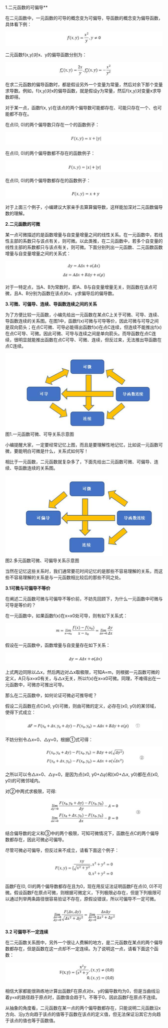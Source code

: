 1.二元函数的可偏导**

在二元函数中，一元函数的可导的概念变为可偏导，导函数的概念变为偏导函数，具体看下例：

![img](/images/9d82d158ccbf6c818200af6499c37c3132fa400c.jpeg)

二元函数f(x,y)对x、y的偏导函数分别为：

![img](/images/728da9773912b31b5d52d2cda3e5fb7edbb4e11e.jpeg)

在求二元函数的偏导函数时，都是假设另外一个变量为常量，然后对余下那个变量求导数。例如，f(x,y)对x的偏导函数，就是假设y为常量，然后f(x,y)对变量x求导数即得。

对于某一点，函数f(x, y)在该点的两个偏导数可能都存在、可能只存在一个、也可能都不存在。

在点(0, 0)的两个偏导数只存在一个的函数例子：

![img](/images/2cf5e0fe9925bc31f7e7c860782240b5c9137096.jpeg)

在点(0, 0)的两个偏导数都不存在的函数例子：

![img](/images/023b5bb5c9ea15ce6c2fde3c90fdf7f73887b2c7.jpeg)

在点(0, 0)的两个偏导数都存在的函数例子：

![img](/images/0824ab18972bd407221931d55d7453550eb30939.jpeg)

对于上面三个例子，小编建议大家亲手去算算偏导数，这样能加深对二元函数偏导数的理解。

**2.二元函数的可微**

某一点可微描述的是函数增量与自变量增量之间的线性关系。在一元函数中，若线性主部的系数只与该点有关，则可微。以此类推，在二元函数中，若多个自变量的线性主部的系数都只与该点有关，则可微。下面分别列出一元函数、二元函数函数增量与自变量增量之间的关系式：

![img](/images/d439b6003af33a877c62e124e1a1dd3c5243b587.jpeg)

对于一特定点，当A、B为常数时，即A、B与自变量增量无关，则函数在该点可微，且A、B分别为函数在该点对x、y求偏导后的偏导数。

**3.可微、可偏导、连续、导函数连续之间的关系**

为了方便比较一元函数，小编先给出一元函数在某点C上关于可微、可导、连续、导函数连续的关系图。在图1中，函数f(x)可微与可导等价，因此可微与可导之间是双向箭头；在点C可微、可导必能得出函数f(x)在点C连续，但连续不能推出f(x)在点C可导、可微。因此可微、可导与连续之间是单向箭头。而导函数在点C连续，很明显就能推出函数在点C可导、可微、连续，但反过来，无法推出导函数在点C连续。

![img](/images/7acb0a46f21fbe09fc1d4d2f4d9dc1378644ad48.jpeg)图1.一元函数可微、可导关系示意图

小编提醒大家，一定要经常记忆上图，而且是要理解性地记忆，比如说一元函数可微，要能明白可微是什么，关系式如何写！

相比于一元函数，二元函数就复杂多了，下面先给出二元函数可微、可偏导、连续、导函数连续的关系图。

![img](/images/3c6d55fbb2fb43165d025ae105598b2708f7d309.jpeg)图2.多元函数可微、可偏导关系示意图

当然在记忆这些关系时，我们通常要花时间记忆的是那些不容易理解的关系，而这些不容易理解的关系是与一元函数相比较后的那些不同之处。

**3.1可微与可偏导不等价**

在阐述二元函数可微与可偏导不等价前，不妨先回顾下，为什么一元函数中可微与可导是等价的？

在一元函数中，如果函数f(x)在x=x0处可导，则有如下关系式：

![img](/images/242dd42a2834349b8a998272ec17d8ca34d3bea8.jpeg)

假设在一元函数中，函数增量与自变量存在如下关系：

![img](/images/6a600c338744ebf8019d6c0aff041a2e6159a71c.jpeg)

上式两边同除以△x，然后两边对△x取极限，可知A=m，则根据一元函数可微的定义，A只与x=x0有关，与△x无关，所以f(x)在x=x0可微。同理，不难得出在一元函数中，可微亦可推出可导。

那么在二元函数中，如何论证可微必可推导呢？

假设二元函数在点C(x0, y0)可微，则由可微的定义，必存在(x0, y0)的某邻域，使得下式成立：

![img](/images/203fb80e7bec54e7797010c09cc556544dc26a55.jpeg)

不妨分别令△x=0、△y=0，根据①式可得：

![img](/images/f703738da977391283a65691dde44b1c347ae244.jpeg)

之所以可以令△x=0、△y=0，是因为点(x0, y0+△y)和(x0+△x, y0)都在点(x0, y0)的可微邻域内。

对②中两式求极限，可得:

![img](/images/e850352ac65c103845d7a20797ec5e17b27e894f.jpeg)

结合偏导数的定义和③中的两个极限，可知可微情况下，函数在点C的两个偏导数都存在，因此可微必可偏导。

尽管可微必可偏导，但反过来不成立，请看下面这个例子：

![img](/images/08f790529822720ef5a584c15d36c742f31faba0.jpeg)

函数F在(0, 0)的两个偏导数都存在且为0，现在用反证法证明函数F在点(0, 0)不可微。假设函数F在原点可微，则根据可微定义，下列极限必存在，但是下列极限可以通过列举两条路径很容易验证不存在，原假设错误，所以可偏导不一定可微。

![img](/images/c8177f3e6709c93d685e88a4b9c035d8d0005432.jpeg)

**3.2 可偏导不一定连续**

在二元函数关系图中，另外一个很让人费解的地方，是二元函数在某点的两个偏导数都存在，但是函数在这一点却不一定连续。为了说明这一点，请看下面这个函数：

![img](/images/0b46f21fbe096b6339eceea129ce4a40e9f8ac48.jpeg)

相信大家都能很熟练地计算出函数F在原点对x、y的偏导数均为0，但是当曲线沿着y=x的路径趋于原点时，函数值会趋于1，不等于0，因此函数F在原点不连续。

从抽象的角度看，二元函数在某一点的两个偏导数都存在，只能说明二元函数沿x方向、沿y方向趋于该点的值等于函数在该点的定义值，但无法保证沿其它方向趋于该点的值也等于函数值。

